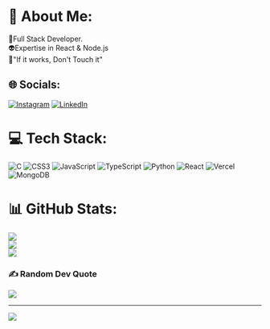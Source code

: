 # 💫 About Me:
🤖Full Stack Developer.<br>👽Expertise in React & Node.js<br>👾"If it works, Don't Touch it"


## 🌐 Socials:
[![Instagram](https://img.shields.io/badge/Instagram-%23E4405F.svg?logo=Instagram&logoColor=white)](https://instagram.com/_saikishor_) [![LinkedIn](https://img.shields.io/badge/LinkedIn-%230077B5.svg?logo=linkedin&logoColor=white)](https://linkedin.com/in/sai-kishor-5160b8212) 

# 💻 Tech Stack:
![C](https://img.shields.io/badge/c-%2300599C.svg?style=for-the-badge&logo=c&logoColor=white) ![CSS3](https://img.shields.io/badge/css3-%231572B6.svg?style=for-the-badge&logo=css3&logoColor=white) ![JavaScript](https://img.shields.io/badge/javascript-%23323330.svg?style=for-the-badge&logo=javascript&logoColor=%23F7DF1E) ![TypeScript](https://img.shields.io/badge/typescript-%23007ACC.svg?style=for-the-badge&logo=typescript&logoColor=white) ![Python](https://img.shields.io/badge/python-3670A0?style=for-the-badge&logo=python&logoColor=ffdd54) ![React](https://img.shields.io/badge/react-%2320232a.svg?style=for-the-badge&logo=react&logoColor=%2361DAFB) ![Vercel](https://img.shields.io/badge/vercel-%23000000.svg?style=for-the-badge&logo=vercel&logoColor=white) ![MongoDB](https://img.shields.io/badge/MongoDB-%234ea94b.svg?style=for-the-badge&logo=mongodb&logoColor=white)
# 📊 GitHub Stats:
![](https://github-readme-stats.vercel.app/api?username=SaiKishor-13&theme=gruvbox&hide_border=false&include_all_commits=false&count_private=false)<br/>
![](https://github-readme-streak-stats.herokuapp.com/?user=SaiKishor-13&theme=gruvbox&hide_border=false)<br/>
![](https://github-readme-stats.vercel.app/api/top-langs/?username=SaiKishor-13&theme=gruvbox&hide_border=false&include_all_commits=false&count_private=false&layout=compact)

### ✍️ Random Dev Quote
![](https://quotes-github-readme.vercel.app/api?type=horizontal&theme=radical)

---
[![](https://visitcount.itsvg.in/api?id=SaiKishor-13&icon=0&color=0)](https://visitcount.itsvg.in)

<!-- Proudly created with GPRM ( https://gprm.itsvg.in ) -->
